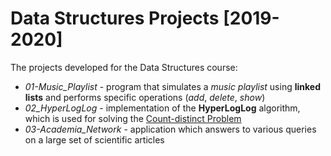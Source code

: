 # Data Structures Projects [2019-2020]

The projects developed for the Data Structures course:

- _01-Music\_Playlist_ - program that simulates a _music playlist_ using **linked lists** and performs specific operations (_add_, _delete_, _show_)
- _02\_HyperLogLog_ - implementation of the **HyperLogLog** algorithm, which is used for solving the [Count-distinct Problem](https://en.wikipedia.org/wiki/Count-distinct_problem)
- _03-Academia\_Network_ - application which answers to various queries on a large set of scientific articles
